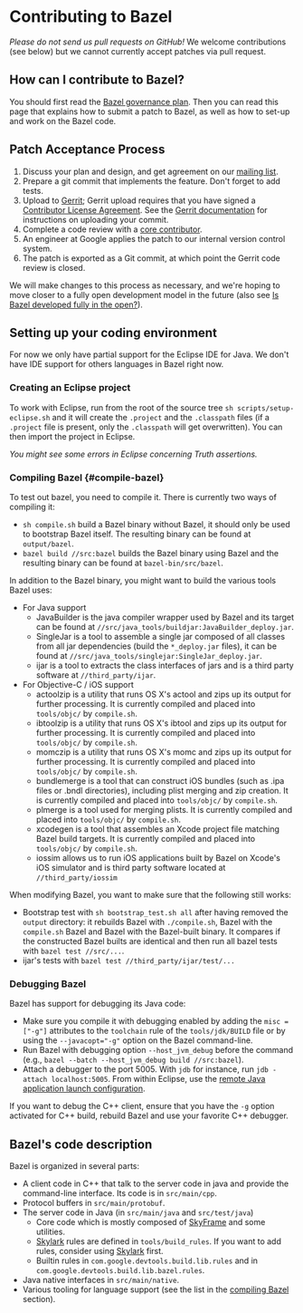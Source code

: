 # Contributing to Bazel

*Please do not send us pull requests on GitHub!* We welcome contributions
(see below) but we cannot currently accept patches via pull request.

## How can I contribute to Bazel?

You should first read the [Bazel governance plan](governance.md). Then you can
read this page that explains how to submit a patch to Bazel, as well as how to set-up
and work on the Bazel code.

## Patch Acceptance Process

1. Discuss your plan and design, and get agreement on our [mailing
   list](https://groups.google.com/forum/#!forum/bazel-discuss).
2. Prepare a git commit that implements the feature. Don't forget to add tests.
3. Upload to [Gerrit](https://bazel-review.googlesource.com); Gerrit upload
   requires that you have signed a
   [Contributor License Agreement](https://cla.developers.google.com/). See the [Gerrit
   documentation](https://gerrit-review.googlesource.com/Documentation/user-upload.html) for
   instructions on uploading your commit.
4. Complete a code review with a
   [core contributor](http://bazel.io/docs/governance.html#core-contributors).
5. An engineer at Google applies the patch to our internal version control
   system.
6. The patch is exported as a Git commit, at which point the Gerrit code review
   is closed.

We will make changes to this process as necessary, and we're hoping to move
closer to a fully open development model in the future (also see
[Is Bazel developed fully in the open?](governance.md#isbazelopen)).


## Setting up your coding environment

For now we only have partial support for the Eclipse IDE for Java. We don't have
IDE support for others languages in Bazel right now.

### Creating an Eclipse project

To work with Eclipse, run from the root of the source tree `sh
scripts/setup-eclipse.sh` and it will create the `.project` and the `.classpath`
files (if a `.project` file is present, only the `.classpath` will get
overwritten). You can then import the project in Eclipse.

_You might see some errors in Eclipse concerning Truth assertions._

### Compiling Bazel {#compile-bazel}

To test out bazel, you need to compile it. There is currently two ways of
compiling it:

* `sh compile.sh` build a Bazel binary without Bazel, it should only be used to
  bootstrap Bazel itself. The resulting binary can be found at `output/bazel`.
* `bazel build //src:bazel` builds the Bazel binary using Bazel and the
  resulting binary can be found at `bazel-bin/src/bazel`.

In addition to the Bazel binary, you might want to build the various tools Bazel
uses:

* For Java support
  * JavaBuilder is the java compiler wrapper used by Bazel and its target can be
    found at `//src/java_tools/buildjar:JavaBuilder_deploy.jar`.
  * SingleJar is a tool to assemble a single jar composed of all classes from
    all jar dependencies (build the `*_deploy.jar` files), it can be found at
    `//src/java_tools/singlejar:SingleJar_deploy.jar`.
  * ijar is a tool to extracts the class interfaces of jars and is a third
    party software at `//third_party/ijar`.
* For Objective-C / iOS support
  * actoolzip is a utility that runs OS X's actool and zips up its output for
    further processing. It is currently compiled and placed into `tools/objc/`
    by `compile.sh`.
  * ibtoolzip is a utility that runs OS X's ibtool and zips up its output for
    further processing. It is currently compiled and placed into `tools/objc/`
    by `compile.sh`.
  * momczip is a utility that runs OS X's momc and zips up its output for
    further processing. It is currently compiled and placed into `tools/objc/`
    by `compile.sh`.
  * bundlemerge is a tool that can construct iOS bundles (such as .ipa files or
    .bndl directories), including plist merging and zip creation. It is currently
    compiled and placed into `tools/objc/` by `compile.sh`.
  * plmerge is a tool used for merging plists. It is currently compiled and
    placed into `tools/objc/` by `compile.sh`.
  * xcodegen is a tool that assembles an Xcode project file matching Bazel build
    targets. It is currently compiled and placed into `tools/objc/` by
    `compile.sh`.
  * iossim allows us to run iOS applications built by Bazel on Xcode's iOS
    simulator and is third party software located at `//third_party/iossim`

When modifying Bazel, you want to make sure that the following still works:

* Bootstrap test with `sh bootstrap_test.sh all` after having removed the
  `output` directory: it rebuilds Bazel with `./compile.sh`, Bazel with the
  `compile.sh` Bazel and Bazel with the Bazel-built binary. It compares if the
  constructed Bazel builts are identical and then run all bazel tests with
  `bazel test //src/...`.
* ijar's tests with `bazel test //third_party/ijar/test/...`

### Debugging Bazel

Bazel has support for debugging its Java code:

* Make sure you compile it with debugging enabled by adding the
  `misc = ["-g"]` attributes to the `toolchain` rule of the
  `tools/jdk/BUILD` file or by using the `--javacopt="-g"` option
  on the Bazel command-line.
* Run Bazel with debugging option `--host_jvm_debug` before the
  command (e.g., `bazel --batch --host_jvm_debug build //src:bazel`).
* Attach a debugger to the port 5005. With `jdb` for instance,
  run `jdb -attach localhost:5005`. From within Eclipse, use the
  [remote Java application launch
  configuration](http://help.eclipse.org/luna/index.jsp?topic=%2Forg.eclipse.jdt.doc.user%2Ftasks%2Ftask-remotejava_launch_config.htm).

If you want to debug the C++ client, ensure that you have the `-g`
option activated for C++ build, rebuild Bazel and use your favorite C++
debugger.

## Bazel's code description

Bazel is organized in several parts:

* A client code in C++ that talk to the server code in java and provide the
  command-line interface. Its code is in `src/main/cpp`.
* Protocol buffers in `src/main/protobuf`.
* The server code in Java (in `src/main/java` and `src/test/java`)
  * Core code which is mostly composed of [SkyFrame](skyframe.md) and some
    utilities.
  * [Skylark](skylark/index.md) rules are defined in `tools/build_rules`. If you
    want to add rules, consider using [Skylark](skylark/index.md) first.
  * Builtin rules in `com.google.devtools.build.lib.rules` and in
    `com.google.devtools.build.lib.bazel.rules`.
* Java native interfaces in `src/main/native`.
* Various tooling for language support (see the list in the
  [compiling Bazel](#compile-bazel) section).
